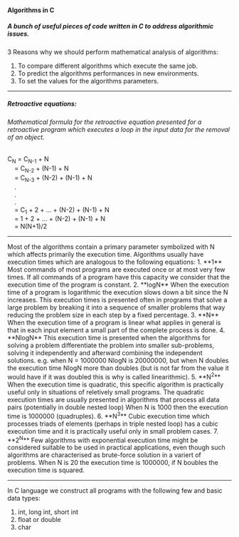 #### Algorithms in C
##### A bunch of useful pieces of code written in C to address algorithmic issues. 


3 Reasons why we should perform mathematical analysis of algorithms:
1. To compare different algorithms which execute the same job.
2. To predict the algorithms performances in new environments.
3. To set the values for the algorithms parameters.
<hr /> 

##### Retroactive equations:

###### Mathematical formula for the retroactive equation presented for a retroactive program which executes a loop in the input data for the removal of an object.

C<sub>N</sub> = C<sub>N-1</sub> + N  <br />
           &nbsp; &nbsp;   = C<sub>N-2</sub> + (N-1) + N  <br />
           &nbsp; &nbsp;   = C<sub>N-3</sub> + (N-2) + (N-1) + N  <br />
           &nbsp; &nbsp;   . <br />
           &nbsp; &nbsp;   . <br />
           &nbsp; &nbsp;   . <br /> 
           &nbsp; &nbsp;   = C<sub>1</sub> + 2 + ... + (N-2) + (N-1) + N <br />
           &nbsp; &nbsp;   = 1 + 2 + ... + (N-2) + (N-1) + N <br />
          &nbsp; &nbsp;    = N(N+1)/2

<hr /> 
Most of the algorithms contain a primary parameter symbolized with N which affects primarily the execution time.
Algorithms usually have execution times which are analogous to the following equations:
1. **1** Most commands of most programs are executed once or at most very few times. If all commands of a program have this capacity we consider that the execution time of the program is constant.
2. **logN** When the execution time of a program is logarithmic the execution slows down a bit since the N increases. This execution times is presented often in programs that solve a large problem by breaking it into a sequence of smaller problems that way reducing the problem size in each step by a fixed percentage.  
3. **N** When the execution time of a program is linear what applies in general is that in each input element a small part of the complete process is done.
4. **NlogN** This execution time is presented when the algorithms for solving  a problem differentiate the problem into smaller sub-problems, solving it independently and afterward combining the independent solutions. e.g. when N = 1000000 NlogN is 20000000, but when N doubles the execution time NlogN more than doubles (but is not far from the value it would have if it was doubled this is why is called linearithmic).  
5. **N<sup>2</sup>** When the execution time is quadratic, this specific algorithm is practically useful only in situations of reletively small programs. The quadratic execution times are usually presented in algorithms that process all data pairs (potentially in double nested loop) When N is 1000 then the execution time is 1000000 (quadruples).
6. **N<sup>3</sup>** Cubic execution time which processes triads of elements (perhaps in triple nested loop) has a cubic execution time and it is practically useful only in small problem cases. 
7. **2<sup>N</sup>** Few algorithms with exponential execution time might be considered suitable to be used in practical applications, even though such algorithms are characterised as brute-force solution in a variert of problems. When N is 20 the execution time is 1000000, if N boubles the execution time is squared.
<hr /> 

In C language we construct all programs with the following few and basic data types:
1. int, long int, short int
2. float or double
3. char
